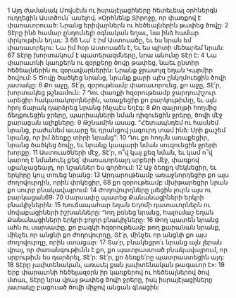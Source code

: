 1 Այդ ժամանակ Մովսէսն ու իսրայէլացիները հետեւեալ օրհներգն ուղղեցին Աստծուն՝ ասելով.
«Օրհնենք Տիրոջը, որ փառքով է փառաւորուած:
Նրանց երիվարներն ու հեծեալներին թափեց ծովը:
2 Տէրը ինձ համար ընդունելի օգնական եղաւ,
նա ինձ համար փրկութիւն եղաւ:
3 66 Նա՛ է իմ Աստուածը,
եւ ես նրան եմ փառաւորելու:
Նա իմ հօր Աստուածն է,
եւ ես պիտի մեծարեմ նրան:
67 Տէրը խորտակում է պատերազմները,
նրա անունը Տէր է:
4 Նա փարաւոնի կառքերն ու զօրքերը ծովը թափեց,
նաեւ ընտիր հեծեալներին ու զօրավարներին:
Նրանք ջրասոյզ եղան Կարմիր ծովում:
5 Ծովը ծածկեց նրանց,
նրանք քարի պէս ընկղմուեցին ծովի յատակը:
6 Քո աջը, Տէ՛ր, զօրութեամբ փառաւորուեց,
քո աջը, Տէ՛ր, խորտակեց թշնամուն:
7 Դու փառքի հզօրութեամբ ջարդուփշուր արեցիր հակառակորդներին,
առաքեցիր քո բարկութիւնը,
եւ այն հրոյ ճարակ դարձրեց նրանց ինչպէս եղէգ:
8 Քո զայրոյթի հողմից ճեղքուեցին ջրերը,
պարիսպների նման դիզուեցին ջրերը,
ծովի մէջ քարացան ալիքները:
9 Թշնամին ասաց. “Հետապնդեմ ու հասնեմ նրանց,
բաժանեմ աւարը եւ դրանցով յագուրդ տամ ինձ:
Սրի քաշեմ նրանց, որ իմ ձեռքը տիրի նրանց”:
10 Դու քո հողմն առաքեցիր, նրանց ծածկեց ծովը,
եւ նրանք կապարի նման սուզուեցին ջրերի խորքը:
11 Աստուածների մէջ, Տէ՛ր, ո՞վ կայ քեզ նման,
եւ կամ ո՞վ կարող է նմանուել քեզ՝
փառաւորեալդ սրբերի մէջ,
փառքով սքանչացեալդ, որ նշաններ ես գործում:
12 Աջ ձեռքդ մեկնեցիր, եւ երկիրը կուլ տուեց նրանց:
13 Արդարութեամբ առաջնորդեցիր քո այս ժողովուրդին, որին փրկեցիր,
68 քո զօրութեամբ մխիթարեցիր նրան քո սուրբ բնակավայրում:
14 Ժողովուրդները լսեցին լուրն այս ու բարկացան69:
70 Սարսափը պատեց Քանանացիների երկրի բնակիչներին:
15 Խուճապահար եղան Եդոմի դատաւորներն ու մովաբացիների իշխանները:
Դող բռնեց նրանց, հալումաշ եղան Քանանացիների երկրի բոլոր բնակիչները:
16 Թող պատեն նրանց ահն ու սարսափը,
քո բազկի հզօրութեամբ թող քարանան նրանք,
մինչեւ որ անցնի քո ժողովուրդը,
Տէ՛ր, մինչեւ որ անցնի քո այս ժողովուրդը, որին ստացար:
17 Տա՛ր, բնակեցրո՛ւ նրանց այն լերան վրայ,
որ ժառանգութիւնն է քո,
քո պատրաստած բնակավայրում, որ սրբութիւն ես դարձրել, Տէ՛ր:
Տէ՛ր, քո ձեռքե՛րը պատրաստեցին այդ:
18 Տէրը յաւիտենական, առաւել քան յաւիտենական թագաւոր է»:
19 Երբ փարաւոնի հեծելազօրն իր կառքերով ու հեծեալներով ծով մտաւ, Տէրը նրա վրայ թափեց ծովի ջրերը, իսկ իսրայէլացիները յատակը բացուած ծովի միջով անցան գնացին:
